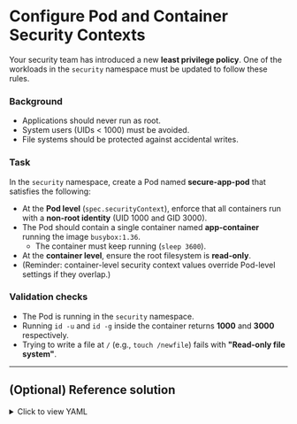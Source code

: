 # Configure Pod and Container Security Contexts

Your security team has introduced a new **least privilege policy**. One of the workloads in the `security` namespace must be updated to follow these rules.

### Background

* Applications should never run as root.
* System users (UIDs < 1000) must be avoided.
* File systems should be protected against accidental writes.

### Task

In the `security` namespace, create a Pod named **secure-app-pod** that satisfies the following:

* At the **Pod level** (`spec.securityContext`), enforce that all containers run with a **non-root identity** (UID 1000 and GID 3000).
* The Pod should contain a single container named **app-container** running the image `busybox:1.36`.
  * The container must keep running (`sleep 3600`).
* At the **container level**, ensure the root filesystem is **read-only**.
* (Reminder: container-level security context values override Pod-level settings if they overlap.)

### Validation checks

* The Pod is running in the `security` namespace.
* Running `id -u` and `id -g` inside the container returns **1000** and **3000** respectively.
* Trying to write a file at `/` (e.g., `touch /newfile`) fails with **"Read-only file system"**.


---

## (Optional) Reference solution

<details>
<summary>Click to view YAML</summary>

```yaml
apiVersion: v1
kind: Pod
metadata:
  name: secure-app-pod
  namespace: security
spec:
  securityContext:
    runAsUser: 1000
    runAsGroup: 3000
    runAsNonRoot: true
  containers:
  - name: app-container
    image: busybox:1.36
    command: ["/bin/sh","-c","sleep 3600"]
    securityContext:
      readOnlyRootFilesystem: true
```


```bash
kubectl exec -n security secure-app-pod -c app-container -- sh -c 'touch /newfile'
```
</details> 
